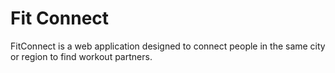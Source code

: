 # Fit Connect
FitConnect is a web application designed to connect people in the same city or region to find workout partners.